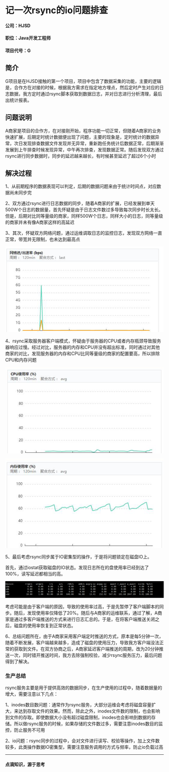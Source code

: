 # 记一次rsync的io问题排查

#### 公司：HJSD
#### 职位：Java开发工程师
#### 项目代号：G

## 简介

G项目是在HJSD接触的第一个项目，项目中包含了数据采集的功能，主要的逻辑是，合作方在对接的时候，根据我方需求在指定地方埋点，然后定时产生对应的日志数据，我方定时通过rsync脚本获取到数据日志，并对日志进行分析清理，最后出统计报表。

## 问题说明

A商家是项目的合作方，在对接刚开始，程序功能一切正常，但随着A商家的业务快速扩展，后期定时统计数据便出现了问题，主要的现象是，定时统计的数据异常，次日发现排查数据文件发现并无异常，重新跑任务统计后数据正常，后期渐渐发展到上午排查时候发现异常，中午再次排查，发现数据正常。随后发现双方通过rsync进行同步数据时，同步的延迟越来越长，有时候甚至延迟了超过6个小时


## 解决过程

1、从前期程序的数据表现可以判定，后期的数据问题来由于统计时间点，对应数据尚未同步完

2、双方通过rsync进行日志数据的同步，随着A商家的扩展，已经发展到单天500W个日志的数据量，首先怀疑是由于日志文件数过多导致每次同步时长太长。但是，后期对比同等量级的商家，同样500W个日志，同样大小的日志，同等量级的商家并未有像A商家这样的高延迟

3、其次，怀疑双方网络问题，通过运维调取日志的监控日志，发现双方网络一直正常，带宽并无限制，也未达到最高点

![网络图](../images/rsync-io-network.png)


4、rsync采取服务器客户端模式，怀疑由于服务器的CPU或者内存瓶颈导致服务器响应过慢。经过对比，服务器的内存和CPU并没有超出标准，同时通过对其他商家的对比，发现服务器的内存和CPU比同等量级的商家的配置要高，所以排除CPU和内存问题

![CPU图](../images/rsync-io-cpu.png)

![内存图](../images/rsync-io-memory.png)

5、最后考虑rsync同步属于IO密集型的操作，于是将问题锁定在磁盘IO上。

首先，通过iostat获取磁盘的IO状态。发现日志所在的盘使用率已经到达了100%，读写延迟都相当的高。

![内存图](../images/rsync-io-disk.png)

考虑可能是由于客户端的原因，导致的使用率过高，于是先暂停了客户端脚本的同步。随后，发现使用率仅降低了20%。随后与A商家的运维联系，通过了解，A商家是通过多客户端推送的方式来进行日志汇总的。于是，在将客户端推送关闭之后，磁盘的使用率恢复到正常状态。

6、总结问题所在，由于A商家采用客户端定时推送的方式，原本是每5分钟一次，随着不断发展，客户端越来越多，造成了磁盘的使用压力，导致我方客户端没法正常的获取到文件。在双方协商之后，A商家延迟客户端推送的周期，改为20分钟推送一次，同时错开推送时间，我方去除强制校验，减少rsync服务压力，最后问题得到了解决。


### 生产总结

rsync服务主要是用于提供高效的数据同步，在生产使用的过程中，随着数据量的增大，需要注意以下几点：

1、inodes数目数问题：通常作为rsync服务，大部分运维会考虑将磁盘容量扩大，来达到存取文件的效果。然而，除此之外，inodes文件数的限制，也会影响到文件的存取。即使数据大小没有超过磁盘限制，inodes也会影响到数据的存储。所以做rsync服务的时候，如果存储的文件数过多，需要注意inodes数目的监控，防止服务不可用

2、io问题：rsync同步的过程中，会对文件进行读写、校验等操作，加上文件数较多，此类操作数据IO密集型，需要注意服务调用的方式与频率，防止io负载过高




---

#### 点滴知识，源于思考
